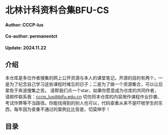 # 北林计科资料合集BFU-CS
#### Author: CCCP-lus

#### Co-author: permanentct

#### Update: 2024.11.22

## 介绍
本仓库是多位作者搜集的网上公开资源与本人的课堂笔记。开源的目的有两个，一是为了纪念自己学习这些课程时难忘的日子；二是为了做一个资源集合，可以让后辈免于奔波搜集之苦。
请帮我们点一个star，如果你愿意成为仓库的共同作者，请邮件联系我：cccp_lus@bjfu.edu.cn
切勿将本仓库的内容用作课程作业抄袭、考试作弊等不当路径。你能找得到的别人也可以，代码查重从来不是吓唬学生的东西，每年因为查重不通过的案例比比皆是，切莫伸手！

## 目录
